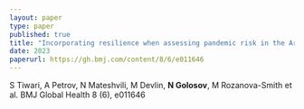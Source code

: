 ```yaml
---
layout: paper
type: paper
published: true
title: "Incorporating resilience when assessing pandemic risk in the Arctic: a case study of Alaska"
date: 2023
paperurl: https://gh.bmj.com/content/8/6/e011646
---
```

S Tiwari, A Petrov, N Mateshvili, M Devlin, **N Golosov**, M Rozanova-Smith et al.
BMJ Global Health 8 (6), e011646
